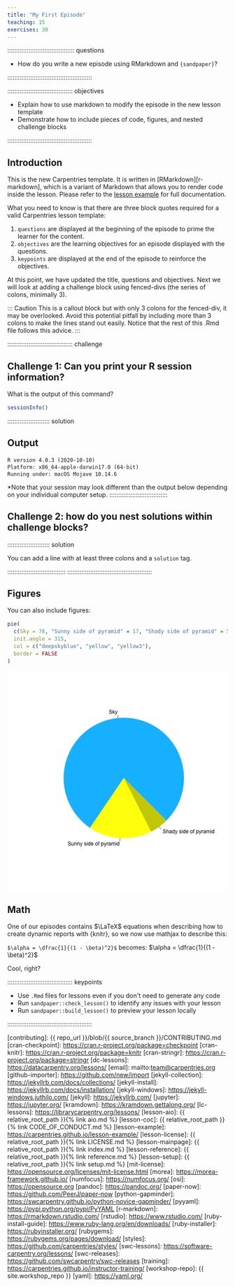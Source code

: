 ```yaml
---
title: "My First Episode"
teaching: 15
exercises: 30
---
```


:::::::::::::::::::::::::::::::::::::: questions 

- How do you write a new episode using RMarkdown and `{sandpaper}`?

::::::::::::::::::::::::::::::::::::::::::::::::

::::::::::::::::::::::::::::::::::::: objectives

- Explain how to use markdown to modify the episode in the new lesson template
- Demonstrate how to include pieces of code, figures, and nested challenge blocks

::::::::::::::::::::::::::::::::::::::::::::::::

## Introduction

This is the new Carpentries template. It is written in [RMarkdown][r-markdown],
which is a variant of Markdown that allows you to render code inside the
lesson. Please refer to the [lesson
example](https://carpentries.github.io/lesson-example) for full documentation.

What you need to know is that there are three block quotes required for a valid
Carpentries lesson template:

 1. `questions` are displayed at the beginning of the episode to prime the
    learner for the content.
 2. `objectives` are the learning objectives for an episode displayed with
    the questions.
 3. `keypoints` are displayed at the end of the episode to reinforce the
    objectives.

At this point, we have updated the title, questions and objectives. Next we will look at adding a challenge block using fenced-divs (the series of colons, minimally 3).

::: Caution
This is a callout block but with only 3 colons for the fenced-div, it may be overlooked. Avoid this potential pitfall by including more than 3 colons to make the lines stand out easily. Notice that the rest of this .Rmd file follows this advice.
:::

::::::::::::::::::::::::::::::::::::: challenge 

## Challenge 1: Can you print your R session information?

What is the output of this command?


```r
sessionInfo()
```

:::::::::::::::::::::::: solution 

## Output
 

```{.output}
R version 4.0.3 (2020-10-10)
Platform: x86_64-apple-darwin17.0 (64-bit)
Running under: macOS Mojave 10.14.6
```

*Note that your session may look different than the output below depending on your individual computer setup.
:::::::::::::::::::::::::::::::::


## Challenge 2: how do you nest solutions within challenge blocks?

:::::::::::::::::::::::: solution 

You can add a line with at least three colons and a `solution` tag.

:::::::::::::::::::::::::::::::::
::::::::::::::::::::::::::::::::::::::::::::::::

## Figures

You can also include figures:


```r
pie(
  c(Sky = 78, "Sunny side of pyramid" = 17, "Shady side of pyramid" = 5), 
  init.angle = 315, 
  col = c("deepskyblue", "yellow", "yellow3"), 
  border = FALSE
)
```

<img src="fig/02-next-episode-rendered-pyramid-1.png" title="plot of chunk pyramid" alt="plot of chunk pyramid" style="display: block; margin: auto;" />


## Math

One of our episodes contains $\LaTeX$ equations when describing how to create
dynamic reports with {knitr}, so we now use mathjax to describe this:

`$\alpha = \dfrac{1}{(1 - \beta)^2}$` becomes: $\alpha = \dfrac{1}{(1 - \beta)^2}$

Cool, right?

::::::::::::::::::::::::::::::::::::: keypoints 

- Use `.Rmd` files for lessons even if you don't need to generate any code
- Run `sandpaper::check_lesson()` to identify any issues with your lesson
- Run `sandpaper::build_lesson()` to preview your lesson locally

::::::::::::::::::::::::::::::::::::::::::::::::

<!-- Please do not delete anything below this line -->


[cc-by-human]: https://creativecommons.org/licenses/by/4.0/
[cc-by-legal]: https://creativecommons.org/licenses/by/4.0/legalcode
[ci]: https://communityin.org/
[coc-reporting]: https://docs.carpentries.org/topic_folders/policies/incident-reporting.html
[coc]: https://docs.carpentries.org/topic_folders/policies/code-of-conduct.html
[concept-maps]: https://carpentries.github.io/instructor-training/05-memory/
[contrib-covenant]: https://contributor-covenant.org/
[contributing]: {{ repo_url }}/blob/{{ source_branch }}/CONTRIBUTING.md
[cran-checkpoint]: https://cran.r-project.org/package=checkpoint
[cran-knitr]: https://cran.r-project.org/package=knitr
[cran-stringr]: https://cran.r-project.org/package=stringr
[dc-lessons]: https://datacarpentry.org/lessons/
[email]: mailto:team@carpentries.org
[github-importer]: https://github.com/new/import
[jekyll-collection]: https://jekyllrb.com/docs/collections/
[jekyll-install]: https://jekyllrb.com/docs/installation/
[jekyll-windows]: https://jekyll-windows.juthilo.com/
[jekyll]: https://jekyllrb.com/
[jupyter]: https://jupyter.org/
[kramdown]: https://kramdown.gettalong.org/
[lc-lessons]: https://librarycarpentry.org/lessons/
[lesson-aio]: {{ relative_root_path }}{% link aio.md %}
[lesson-coc]: {{ relative_root_path }}{% link CODE_OF_CONDUCT.md %}
[lesson-example]: https://carpentries.github.io/lesson-example/
[lesson-license]: {{ relative_root_path }}{% link LICENSE.md %}
[lesson-mainpage]: {{ relative_root_path }}{% link index.md %}
[lesson-reference]: {{ relative_root_path }}{% link reference.md %}
[lesson-setup]: {{ relative_root_path }}{% link setup.md %}
[mit-license]: https://opensource.org/licenses/mit-license.html
[morea]: https://morea-framework.github.io/
[numfocus]: https://numfocus.org/
[osi]: https://opensource.org
[pandoc]: https://pandoc.org/
[paper-now]: https://github.com/PeerJ/paper-now
[python-gapminder]: https://swcarpentry.github.io/python-novice-gapminder/
[pyyaml]: https://pypi.python.org/pypi/PyYAML
[r-markdown]: https://rmarkdown.rstudio.com/
[rstudio]: https://www.rstudio.com/
[ruby-install-guide]: https://www.ruby-lang.org/en/downloads/
[ruby-installer]: https://rubyinstaller.org/
[rubygems]: https://rubygems.org/pages/download/
[styles]: https://github.com/carpentries/styles/
[swc-lessons]: https://software-carpentry.org/lessons/
[swc-releases]: https://github.com/swcarpentry/swc-releases
[training]: https://carpentries.github.io/instructor-training/
[workshop-repo]: {{ site.workshop_repo }}
[yaml]: https://yaml.org/
